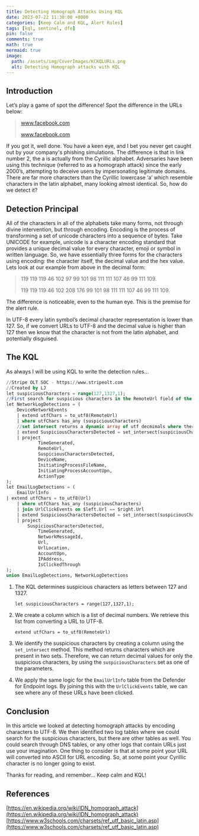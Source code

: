 ```yaml
---
title: Detecting Homograph Attacks Using KQL
date: 2023-07-22 11:30:00 +0000
categories: [Keep Calm and KQL, Alert Rules]
tags: [kql, sentinel, dfe]
pin: false
comments: true
math: true
mermaid: true
image:
  path: /assets/img/CoverImages/KCKQLURLs.png
  alt: Detecting Homograph attacks with KQL
---
```


## Introduction

Let’s play a game of spot the difference! Spot the difference in the URLs below:
 
> www.facebook.com
>
> www.fаcebook.com

If you got it, well done. You have a keen eye, and I bet you never get caught out by your company's phishing simulations. The difference is that in link number 2, the a is actually from the Cyrillic alphabet. Adversaries have been using this technique (referred to as a homograph attack) since the early 2000’s, attempting to deceive users by impersonating legitimate domains. There are far more characters than the Cyrillic lowercase ‘a’ which resemble characters in the latin alphabet, many looking almost identical. So, how do we detect it?

## Detection Principal

All of the characters in all of the alphabets take many forms, not through divine intervention, but through encoding. Encoding is the process of transforming a set of unicode characters into a sequence of bytes. Take UNICODE for example, unicode is a character encoding standard that provides a unique decimal value for every character, emoji or symbol in written language. So, we have essentially three forms for the characters using encoding: the character itself, the decimal value and the hex value. Lets look at our example from above in the decimal form:

> 119 119 119 46 102 97 99 101 98 111 111 107 46 99 111 109.
>
> 119 119 119 46 102 208 176 99 101 98 111 111 107 46 99 111 109.

The difference is noticeable, even to the human eye. This is the premise for the alert rule. 

In UTF-8 every latin symbol’s decimal character representation is lower than 127. So, if we convert URLs to UTF-8 and the decimal value is higher than 127 then we know that the character is not from the latin alphabet, and potentially disguised. 

## The KQL

As always I will be using KQL to write the detection rules…

```sql
//Stripe OLT SOC - https://www.stripeolt.com
//Created by LJ
let suspiciousCharacters = range(127,1327,1);
//First search for suspicious characters in the RemoteUrl field of the DeviceNetworkEvents table
let NetworkLogDetections = (
    DeviceNetworkEvents
    | extend utfChars = to_utf8(RemoteUrl)
    | where utfChars has_any (suspiciousCharacters)
    //set intersect returns a dynamic array of utf decmimals where there is overlap in the criteria
    | extend SuspiciousCharactersDetected = set_intersect(suspiciousCharacters, utfChars)
    | project
            TimeGenerated,
            RemoteUrl,
            SuspiciousCharactersDetected,
            DeviceName,
            InitiatingProcessFileName,
            InitiatingProcessAccountUpn,
            ActionType
);
let EmailLogDetections = (
    EmailUrlInfo
| extend utfChars = to_utf8(Url)
    | where utfChars has_any (suspiciousCharacters)
    | join UrlClickEvents on $left.Url == $right.Url
    | extend SuspiciousCharactersDetected = set_intersect(suspiciousCharacters, utfChars)
    | project
        SuspiciousCharactersDetected,
            TimeGenerated,
            NetworkMessageId,
            Url,
            UrlLocation,
            AccountUpn,
            IPAddress,
            IsClickedThrough
);
union EmailLogDetections, NetworkLogDetections
```

1. The KQL determines suspicious characters as letters between 127 and 1327. 
    
    `let suspiciousCharacters = range(127,1327,1);`
    
2. We create a column which is a list of decimal numbers. We retrieve this list from converting a URL to UTF-8.
    
    `extend utfChars = to_utf8(RemoteUrl)` 

3. We identify the suspicious characters by creating a column using the `set_intersect` method. This method returns characters which are present in two sets. Therefore, we can return decimal values for only the suspicious characters, by using the `suspiciousCharacters` set as one of the parameters.

4. We apply the same logic for the `EmailUrlInfo` table from the Defender for Endpoint logs. By joining this with the `UrlClickEvents` table, we can see where any of these URLs have been clicked.

## Conclusion

In this article we looked at detecting homograph attacks by encoding characters to UTF-8. We then identified two log tables where we could search for the suspicious characters, but there are other tables as well. You could search through DNS tables, or any other logs that contain URLs just use your imagination. One thing to consider is that at some point your URL will converted into ASCII for URL encoding. So, at some point your Cyrillic character is no longer going to exist. 

Thanks for reading, and remember… Keep calm and KQL!

## References

[https://en.wikipedia.org/wiki/IDN_homograph_attack](https://en.wikipedia.org/wiki/IDN_homograph_attack)
[https://www.w3schools.com/charsets/ref_utf_basic_latin.asp](https://www.w3schools.com/charsets/ref_utf_basic_latin.asp)
